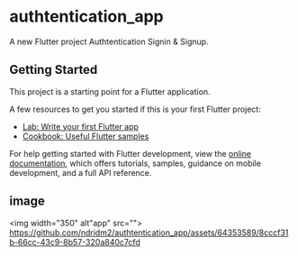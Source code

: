 # authtentication_app

A new Flutter project Authtentication Signin & Signup.

## Getting Started

This project is a starting point for a Flutter application.

A few resources to get you started if this is your first Flutter project:

- [Lab: Write your first Flutter app](https://docs.flutter.dev/get-started/codelab)
- [Cookbook: Useful Flutter samples](https://docs.flutter.dev/cookbook)

For help getting started with Flutter development, view the
[online documentation](https://docs.flutter.dev/), which offers tutorials,
samples, guidance on mobile development, and a full API reference.

## image
<img width="350" alt"app" src="">
https://github.com/ndridm2/authtentication_app/assets/64353589/8cccf31b-66cc-43c9-8b57-320a840c7cfd
